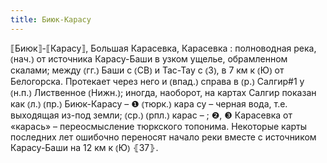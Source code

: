 ```yaml
---
title: Биюк-Карасу
---
```


⟦Биюк⟧-⟦Карасу⟧, Большая Карасевка, Карасевка
: полноводная река, ⦅нач.⦆ от источника Карасу-Баши в узком ущелье, обрамленном скалами; между ⦅гг.⦆ Баши с ⦅СВ⦆ и Тас-Тау с ⦅З⦆, в 7 км к ⦅Ю⦆ от Белогорска. Протекает через него и ⦅впад.⦆ справа в ⦅р.⦆ Салгир#1 у ⦅н.п.⦆ Лиственное ⦅Нижн.⦆; иногда, наоборот, на картах Салгир показан как ⦅л.⦆ ⦅пр.⦆ Биюк-Карасу – ❶ ⦅тюрк.⦆ кара су – черная вода, т.е. выходящая из-под земли; ⦅ср.⦆ ⦅рпл.⦆ карас – ; ❷, ❸ Карасевка от «карась» – переосмысление тюркского топонима. Некоторые карты последних лет ошибочно переносят начало реки вместе с источником Карасу-Баши на 12 км к ⦅Ю⦆ ⦃З7⦄.
